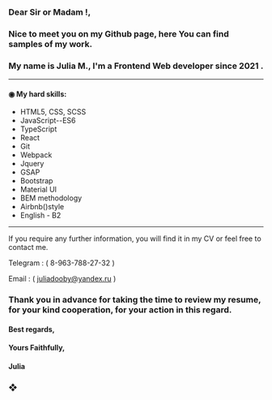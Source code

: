 
### Dear Sir or Madam !,
### Nice to meet you on my Github page, here You can find samples of my work.  
### My name is Julia M., I'm a Frontend Web developer since 2021 .

---

 #### ◉ My hard skills: 

* HTML5, CSS, SCSS
* JavaScript--ES6
* TypeScript
* React
* Git
* Webpack
* Jquery
* GSAP
* Bootstrap
* Material UI
* BEM methodology
* Airbnb()style
* English - B2

---

If you require any further information, you will find it in my CV or feel free to contact me.

Telegram : ( 8-963-788-27-32 )

Email : ( juliadooby@yandex.ru )

### Thank you in advance for taking the time to review my resume, for your kind cooperation, for your action in this regard.

#### Best regards,
#### Yours Faithfully,
#### Julia
###  ❖
